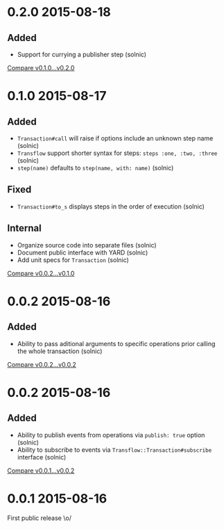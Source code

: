 # 0.2.0 2015-08-18

## Added

- Support for currying a publisher step (solnic)

[Compare v0.1.0...v0.2.0](https://github.com/solnic/transflow/compare/v0.1.0...v0.2.0)

# 0.1.0 2015-08-17

## Added

- `Transaction#call` will raise if options include an unknown step name (solnic)
- `Transflow` support shorter syntax for steps: `steps :one, :two, :three` (solnic)
- `step(name)` defaults to `step(name, with: name)` (solnic)

## Fixed

- `Transaction#to_s` displays steps in the order of execution (solnic)

## Internal

- Organize source code into separate files (solnic)
- Document public interface with YARD (solnic)
- Add unit specs for `Transaction` (solnic)

[Compare v0.0.2...v0.1.0](https://github.com/solnic/transflow/compare/v0.0.2...v0.1.0)

# 0.0.2 2015-08-16

## Added

- Ability to pass aditional arguments to specific operations prior calling the
  whole transaction (solnic)

[Compare v0.0.2...v0.0.2](https://github.com/solnic/transflow/compare/v0.0.1...v0.0.2)

# 0.0.2 2015-08-16

## Added

- Ability to publish events from operations via `publish: true` option (solnic)
- Ability to subscribe to events via `Transflow::Transaction#subscribe` interface (solnic)

[Compare v0.0.1...v0.0.2](https://github.com/solnic/transflow/compare/v0.0.1...v0.0.2)

# 0.0.1 2015-08-16

First public release \o/
